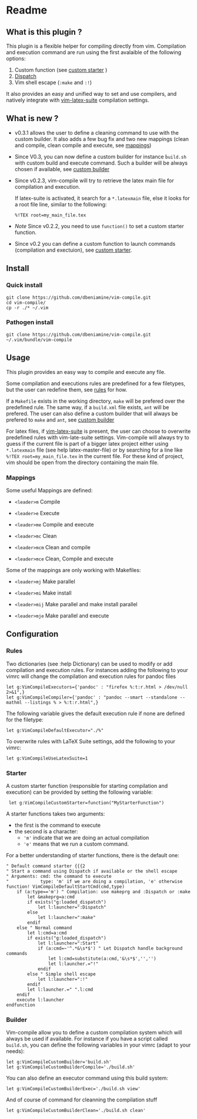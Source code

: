 # Readme

## What is this plugin ?

This plugin is a flexible helper for compiling directly from vim. Compilation
and execution command are run using the first avalaible of the following
options:

1. Custom function (see [custom starter](#starter) )
2. [Dispatch](https://github.com/tpope/vim-dispatch)
3. Vim shell escape (`:make` and `:!`)

It also provides an easy and unified way to set and use compilers, and
natively integrate with [vim-latex-suite](http://vim-latex.sourceforge.net/)
compilation settings.

## What is new ?

+   v0.3.1 allows the user to define a cleaning command to use with the custom
    builder. It also adds a few bug fix and two new mappings (clean and
    compile, clean compile and execute, see [mappings](#mappings))

+   Since V0.3, you can now define a custom builder for instance ̀`build.sh`
    with custom build and execute command. Such a builder will be always chosen
    if available, see [custom builder](#builder)

+   Since v0.2.3, vim-compile will try to retrieve the latex main file for
    compilation and execution.

    If latex-suite is activated, it search for a `*.latexmain` file, else it
    looks for a root file line, similar to the following:

        %!TEX root=my_main_file.tex
+   *Note* Since v0.2.2, you need to use `function()` to set a custom starter
    function.
+   Since v0.2 you can define a custom function to launch commands (compilation
    and exectuion), see [custom starter](#starter).


## Install

### Quick install

    git clone https://github.com/dbeniamine/vim-compile.git
    cd vim-compile/
    cp -r ./* ~/.vim

### Pathogen install

    git clone https://github.com/dbeniamine/vim-compile.git ~/.vim/bundle/vim-compile

## Usage


This plugin provides an easy way to compile and execute any file.

Some compilation and executions rules are predefined for a few filetypes, but the
user can redefine them, see [rules](#rules) for how.

If a `Makefile` exists in the working directory, `make` will be prefered over
the predefined rule. The same way, if a `build.xml` file exists, `ant` will be
prefered. The user can also define a custom builder that will always be
prefered to `make` and `ant`, see [custom builder](#builder)

For latex files, if [vim-latex-suite](http://vim-latex.sourceforge.net/) is
present, the user can choose to overwrite predefined rules with vim-late-suite settings.
Vim-compile will always try to guess if the current file is part of a bigger
latex project either using `*.latexmain` file (see help latex-master-file) or
by searching for a line ̀like `%!TEX root=my_main_file.tex` in the current
file. For these kind of project, vim should be open from the directory
containing the main file.

### Mappings

Some useful Mappings are defined:

+ `<leader>m` Compile

+ `<leader>e` Execute

+ `<leader>me` Compile and execute

+ `<leader>mc` Clean

+ `<leader>mcm` Clean and compile

+ `<leader>mce` Clean, Compile and execute


Some of the mappings are only working with Makefiles:

+ `<leader>mj` Make parallel

+ `<leader>mi` Make install

+ `<leader>mij` Make parallel and make install parallel

+ `<leader>mje` Make parallel and execute



## Configuration


### Rules

Two dictionaries (see :help Dictionary) can be used to modify or add
compilation and execution rules.
For instances adding the following to your vimrc will change the compilation
and execution rules for pandoc files

    let g:VimCompileExecutors={'pandoc' : "firefox %:t:r.html > /dev/null 2>&1",}
    let g:VimCompileCompiler={'pandoc' : "pandoc --smart --standalone --mathml --listings % > %:t:r.html",}

The following variable gives the default execution rule if none are defined
for the filetype:

    let g:VimCompileDefaultExecutor="./%"

To overwrite rules with LaTeX Suite settings, add the following to your vimrc:

    let g:VimCompileUseLatexSuite=1

### Starter

A custom starter function (responsible for starting compilation and execution)
can be provided by setting the following variable:

     let g:VimCompileCustomStarter=function("MyStarterFunction")

A starter functions takes two arguments:

+ the first is the command to execute
+ the second is a character:
    + `'m'` indicate that we are doing an actual compilation
    + `'e'` means that we run a custom command.

For a better understanding of starter functions, there is the default one:

    " Default command starter {{{2
    " Start a command using Dispatch if available or the shell escape
    " Arguments: cmd: the command to execute
    "            type: 'm' if we are doing a compilation, 'e' otherwise
    function! VimCompileDefaultStartCmd(cmd,type)
        if (a:type=='m') " Compilation: use makeprg and :Dispatch or :make
            let &makeprg=a:cmd
            if exists("g:loaded_dispatch")
                let l:launcher=":Dispatch"
            else
                let l:launcher=":make"
            endif
        else " Normal command
            let l:cmd=a:cmd
            if exists("g:loaded_dispatch")
                let l:launcher=":Start"
                if (a:cmd=~'^.*&\s*$') " Let Dispatch handle background commands
                    let l:cmd=substitute(a:cmd,'&\s*$','','')
                    let l:launcher.="!"
                endif
            else " Simple shell escape
                let l:launcher=":!"
            endif
            let l:launcher.=" ".l:cmd
        endif
        execute l:launcher
    endfunction

### Builder

Vim-compile allow you to define a custom compilation system which will always
be used if available. For instance if you have a script called `build.sh`, you
can define the following variables in your vimrc (adapt to your needs):

    let g:VimCompileCustomBuilder='build.sh'
    let g:VimCompileCustomBuilderCompile='./build.sh'

You can also define an executor command using this build system:

    let g:VimCompileCustomBuilderExec='./build.sh view'

And of course of command for cleanning the compilation stuff

    let g:VimCompileCustomBuilderClean='./build.sh clean'
